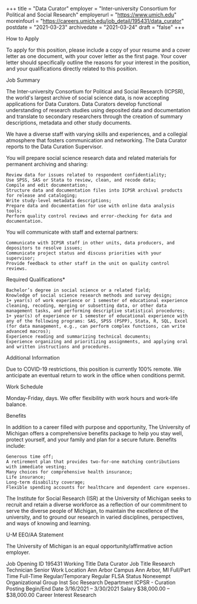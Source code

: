 +++
title = "Data Curator"
employer = "Inter-university Consortium for Political and Social Research"
employerurl = "https://www.umich.edu"
moreinfourl = "https://careers.umich.edu/job_detail/195431/data_curator"
postdate = "2021-03-23"
archivedate = "2021-03-24"
draft = "false"
+++



How to Apply

To apply for this position, please include a copy of your resume and a cover letter as one document, with your cover letter as the first page. Your cover letter should specifically outline the reasons for your interest in the position, and your qualifications directly related to this position.

Job Summary

The Inter-university Consortium for Political and Social Research (ICPSR), the world's largest archive of social science data, is now accepting applications for Data Curators. Data Curators develop functional understanding of research studies using deposited data and documentation and translate to secondary researchers through the creation of summary descriptions, metadata and other study documents.

We have a diverse staff with varying skills and experiences, and a collegial atmosphere that fosters communication and networking. The Data Curator reports to the Data Curation Supervisor.

 You will prepare social science research data and related materials for permanent archiving and sharing:

    Review data for issues related to respondent confidentiality;
    Use SPSS, SAS or Stata to review, clean, and recode data;
    Compile and edit documentation;
    Structure data and documentation files into ICPSR archival products for release and cataloging;
    Write study-level metadata descriptions;
    Prepare data and documentation for use with online data analysis tools;
    Perform quality control reviews and error-checking for data and documentation.

You will communicate with staff and external partners:

    Communicate with ICPSR staff in other units, data producers, and depositors to resolve issues;
    Communicate project status and discuss priorities with your supervisor;
    Provide feedback to other staff in the unit on quality control reviews.

 
Required Qualifications*

    Bachelor’s degree in social science or a related field;
    Knowledge of social science research methods and survey design;
    1+ year(s) of work experience or 1 semester of educational experience cleaning, recoding, merging or subsetting data, or other data management tasks, and performing descriptive statistical procedures;
    1+ year(s) of experience or 1 semester of educational experience with any of the following programs: SAS, SPSS (PSPP), Stata, R, SQL, Excel (for data management, e.g., can perform complex functions, can write advanced macros);
    Experience reading and summarizing technical documents;
    Experience organizing and prioritizing assignments, and applying oral and written instructions and procedures.

Additional Information

Due to COVID-19 restrictions, this position is currently 100% remote. We anticipate an eventual return to work in the office when conditions permit.

Work Schedule

Monday-Friday, days. We offer flexibility with work hours and work-life balance.

Benefits

In addition to a career filled with purpose and opportunity, The University of Michigan offers a comprehensive benefits package to help you stay well, protect yourself, and your family and plan for a secure future. Benefits include:

    Generous time off;
    A retirement plan that provides two-for-one matching contributions with immediate vesting;
    Many choices for comprehensive health insurance;
    Life insurance;
    Long-term disability coverage;
    Flexible spending accounts for healthcare and dependent care expenses.

The Institute for Social Research (ISR) at the University of Michigan seeks to recruit and retain a diverse workforce as a reflection of our commitment to serve the diverse people of Michigan, to maintain the excellence of the university, and to ground our research in varied disciplines, perspectives, and ways of knowing and learning.

 
U-M EEO/AA Statement

The University of Michigan is an equal opportunity/affirmative action employer.




Job Opening ID
195431
Working Title
Data Curator
Job Title
Research Technician Senior
Work Location
Ann Arbor Campus
Ann Arbor, MI
Full/Part Time
Full-Time
Regular/Temporary
Regular
FLSA Status
Nonexempt
Organizational Group
Inst Soc Research
Department
ICPSR - Curation
Posting Begin/End Date
3/16/2021 – 3/30/2021
Salary
$38,000.00 – $38,000.00
Career Interest
Research
